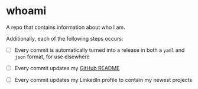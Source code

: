# whoami
A repo that contains information about who I am.

Additionally, each of the following steps occurs:
- [ ] Every commit is automatically turned into a release in both a `yaml` and `json` format, for use elsewhere
- [ ] Every commit updates my [GitHub README](https://github.com/timothy-gonzalez/timothy-gonzalez)
- [ ] Every commit updates my LinkedIn profile to contain my newest projects

